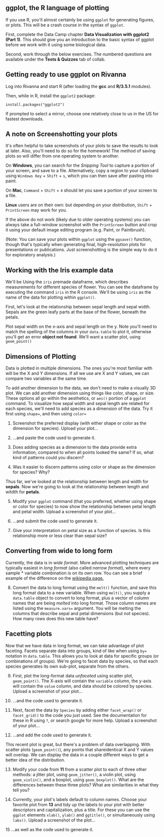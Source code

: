 ## ggplot, the R language of plotting
If you use R, you'll almost certainly be using `ggplot` for generating figures, or plots. This will be a crash course in the syntax of `ggplot`.

First, complete the Data Camp chapter **Data Visualization with ggplot2 (Part 1)**. This should give you an introduction to the basic syntax of ggplot before we work with it using some biological data.

Second, work through the below exercises. The numbered questions are available under the **Tests & Quizzes** tab of collab.

## Getting ready to use ggplot on Rivanna

Log into Rivanna and start R (after loading the **gcc** and **R/3.5.1** modules).

Then, while in R, install the `ggplot2` package:

```
install.packages("ggplot2")
```

If prompted to select a mirror, choose one relatively close to us in the US for fastest downloads.

## A note on Screenshotting your plots

It's often helpful to take screenshots of your plots to save the results to look at later. Also, you'll need to do so for the homework! The method of saving plots so will differ from one operating system to another.

On **Windows**, you can search for the *Snipping Tool* to capture a portion of your screen, and save to a file. Alternatively, copy a region to your clipboard using `Windows Key` + `Shift` + `s`, which you can then save after pasting into paint.

On **Mac**, `Command` + `Shift` + `4` should let you save a portion of your screen to a file.

**Linux** users are on their own: but depending on your distribution, `Shift` + `PrintScreen` may work for you.

If the above do not work (likely due to older operating systems) you can always take a full-window screenshot with the `PrintScreen` button and crop it using your default image editing program (e.g. Paint, or Paintbrush).

(Note: You can save your plots within `ggplot` using the `ggsave()` function, though that's typically when generating final, high-resolution plots for presentations or publications. Just screenshotting is the simple way to do it for exploratory analysis.)

## Working with the **Iris** example data

We'll be Using the `iris` premade dataframe, which describes measurements for different species of flower. You can see the dataframe by executing the command `iris` in the R console. We'll be using `iris` as the name of the data for plotting within `ggplot()`.

First, let's look at the relationship between sepal length and sepal width. Sepals are the green leafy parts at the base of the flower, beneath the petals.

Plot sepal width on the x-axis and sepal length on the y. Note you'll need to match the spelling of the columns in your `data.table` to plot it, otherwise you'll get an error **object not found**. We'll want a scatter plot, using `geom_point()`

## Dimensions of Plotting

Data is plotted in multiple dimensions. The ones you're most familiar with will be the X and Y dimensions. If all we use are X and Y values, we can compare two variables at the same time.

To add another dimension to the data, we don't need to make a visually 3D plot. We can add another dimension using things like color, shape, or size. These options all go within the aesthetics, or `aes()` portion of a `ggplot` command. To visualize how sepal width and sepal length are related for each species, we'll need to add species as a dimension of the data. Try it first using `shape=`, and then using `color=`

1. Screenshot the preferred display (with either shape or color as the dimension for species). Upload your plot...

2. ...and paste the code used to generate it.

3. Does adding species as a dimension to the data provide extra information, compared to when all points looked the same? If so, what kind of patterns could you discern?

4. Was it easier to discern patterns using color or shape as the dimension for species? Why?

Thus far, we've looked at the relationship between length and width for **sepals**. Now we're going to look at the relationship between length and witdth for **petals**.

5. Modify your `ggplot` command (that you preferred, whether using shape or color for species) to now show the relationship between petal length and petal width. Upload a screenshot of your plot...

6. ...and submit the code used to generate it.

7. Give your interpretation on petal size as a function of species. Is this relationship more or less clear than sepal size?

## Converting from wide to long form

Currently, the data is in *wide format*. More advanced plotting techniques are typically easiest in *long format* (also called *narrow format*), where every sample * variable combination is on its own row. You can see a brief example of the difference on the [wikipedia page.](https://en.wikipedia.org/wiki/Wide_and_narrow_data)

8. Convert the data to long format using the `melt()` function, and save this long format data to a new variable. When using `melt()`, you supply a `data.table` object to convert to long format, plus a vector of column names that are being *melted* into long format. Those column names are listed using the `measure.vars=` argument. You will be melting the columns that describe sepal and petal dimensions (but not species). How many rows does this new table have?

## Facetting plots

Now that we have data in long format, we can take advantage of plot faceting. Facets separate data into groups, kind of like when using `by=` notation in `data.table`. This allows you to look at data for specific groups (or combinations of groups). We're going to facet data by species, so that each species generates its own sub-plot, separate from the others.

9. First, plot the long-format data *unfaceted* using scatter plot, `geom_point()`. The X-axis will contain the `variable` column, the y-axis will contain the `value` column, and data should be colored by species. Upload a screenshot of your plot...

10. ...and the code used to generate it.

11. Next, facet the data by `Species` by adding either `facet_wrap()` or `facet_grid()` to the code you just used. See the documentation for these in R using `?`, or search google for more help. Upload a screenshot of your plot...

12. ...and add the code used to generate it.

This recent plot is great, but there's a problem of data overlapping. With scatter plots (`geom_point()`), any points that shareidentical X and Y values will overlap. We can display the data in a couple different ways to get a better idea of the distribution.

13. Modify your code from **11** from a scatter plot to each of three other methods: a jitter plot, using `geom_jitter()`, a violin plot, using `geom_violin()`, and a boxplot, using `geom_boxplot()`. What are the differences between these three plots? What are similarities in what they tell you?

14. Currently, your plot's labels default to column names. Choose your favorite plot from **13** and tidy up the labels to your plot with better descriptors and capitalization, plus a title. For these you can use the `ggplot` elements `xlab()`, `ylab()` and `ggtitle()`, or simultaneously using `labs()`. Upload a screenshot of the plot...

15 ...as well as the code used to generate it.
